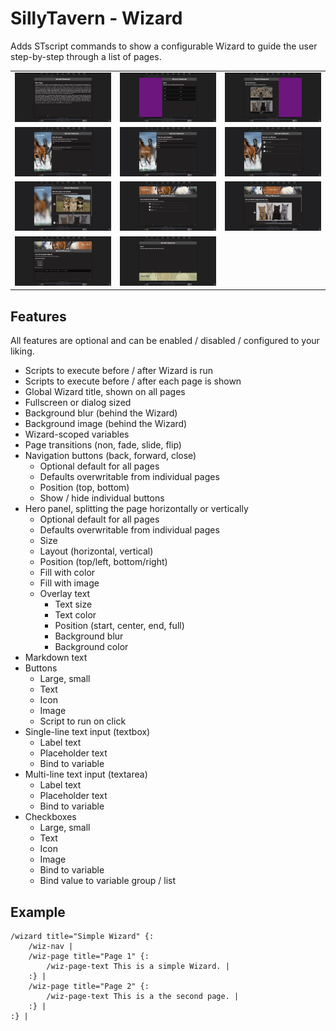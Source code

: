 # SillyTavern - Wizard

Adds STscript commands to show a configurable Wizard to guide the user step-by-step through a list of pages.

| | | |
|-|-|-|
|![](./README/wiz-20.jpg)|![](./README/wiz-21.jpg)|![](./README/wiz-22.jpg)|
|![](./README/wiz-23.jpg)|![](./README/wiz-24.jpg)|![](./README/wiz-25.jpg)|
|![](./README/wiz-26.jpg)|![](./README/wiz-27.jpg)|![](./README/wiz-28.jpg)|
|![](./README/wiz-29.jpg)|![](./README/wiz-30.jpg)| |




## Features

All features are optional and can be enabled / disabled / configured to your liking.

- Scripts to execute before / after Wizard is run
- Scripts to execute before / after each page is shown
- Global Wizard title, shown on all pages
- Fullscreen or dialog sized
- Background blur (behind the Wizard)
- Background image (behind the Wizard)
- Wizard-scoped variables
- Page transitions (non, fade, slide, flip)
- Navigation buttons (back, forward, close)
	- Optional default for all pages
	- Defaults overwritable from individual pages
	- Position (top, bottom)
	- Show / hide individual buttons
- Hero panel, splitting the page horizontally or vertically
	- Optional default for all pages
	- Defaults overwritable from individual pages
	- Size
	- Layout (horizontal, vertical)
	- Position (top/left, bottom/right)
	- Fill with color
	- Fill with image
	- Overlay text
		- Text size
		- Text color
		- Position (start, center, end, full)
		- Background blur
		- Background color
- Markdown text
- Buttons
	- Large, small
	- Text
	- Icon
	- Image
	- Script to run on click
- Single-line text input (textbox)
	- Label text
	- Placeholder text
	- Bind to variable
- Multi-line text input (textarea)
	- Label text
	- Placeholder text
	- Bind to variable
- Checkboxes
	- Large, small
	- Text
	- Icon
	- Image
	- Bind to variable
	- Bind value to variable group / list



## Example

```stscript
/wizard title="Simple Wizard" {:
	/wiz-nav |
	/wiz-page title="Page 1" {:
		/wiz-page-text This is a simple Wizard. |
	:} |
	/wiz-page title="Page 2" {:
		/wiz-page-text This is a the second page. |
	:} |
:} |
```
